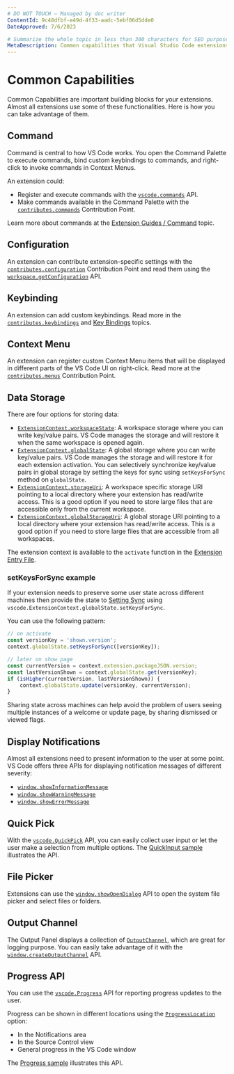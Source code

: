 ```yaml
---
# DO NOT TOUCH — Managed by doc writer
ContentId: 9c48dfbf-e49d-4f33-aadc-5ebf06d5dde0
DateApproved: 7/6/2023

# Summarize the whole topic in less than 300 characters for SEO purpose
MetaDescription: Common capabilities that Visual Studio Code extensions (plug-ins) can take advantage of
---
```


# Common Capabilities

Common Capabilities are important building blocks for your extensions. Almost all extensions use some of these functionalities. Here is how you can take advantage of them.

## Command

Command is central to how VS Code works. You open the Command Palette to execute commands, bind custom keybindings to commands, and right-click to invoke commands in Context Menus.

An extension could:

- Register and execute commands with the [`vscode.commands`](/api/references/vscode-api#commands) API.
- Make commands available in the Command Palette with the [`contributes.commands`](/api/references/contribution-points#contributes.commands) Contribution Point.

Learn more about commands at the [Extension Guides / Command](/api/extension-guides/command) topic.

## Configuration

An extension can contribute extension-specific settings with the [`contributes.configuration`](/api/references/contribution-points#contributes.configuration) Contribution Point and read them using the [`workspace.getConfiguration`](/api/references/vscode-api#workspace.getConfiguration) API.

## Keybinding

An extension can add custom keybindings. Read more in the [`contributes.keybindings`](/api/references/contribution-points#contributes.keybindings) and [Key Bindings](/docs/getstarted/keybindings) topics.

## Context Menu

An extension can register custom Context Menu items that will be displayed in different parts of the VS Code UI on right-click. Read more at the [`contributes.menus`](/api/references/contribution-points#contributes.menus) Contribution Point.

## Data Storage

There are four options for storing data:

- [`ExtensionContext.workspaceState`](/api/references/vscode-api#ExtensionContext.workspaceState): A workspace storage where you can write key/value pairs. VS Code manages the storage and will restore it when the same workspace is opened again.
- [`ExtensionContext.globalState`](/api/references/vscode-api#ExtensionContext.globalState): A global storage where you can write key/value pairs. VS Code manages the storage and will restore it for each extension activation. You can selectively synchronize key/value pairs in global storage by setting the keys for sync using `setKeysForSync` method on `globalState`.
- [`ExtensionContext.storageUri`](/api/references/vscode-api#ExtensionContext.storageUri): A workspace specific storage URI pointing to a local directory where your extension has read/write access. This is a good option if you need to store large files that are accessible only from the current workspace.
- [`ExtensionContext.globalStorageUri`](/api/references/vscode-api#ExtensionContext.globalStorageUri): A global storage URI pointing to a local directory where your extension has read/write access. This is a good option if you need to store large files that are accessible from all workspaces.

The extension context is available to the `activate` function in the [Extension Entry File](/api/get-started/extension-anatomy#extension-entry-file).

### setKeysForSync example

If your extension needs to preserve some user state across different machines then provide the state to [Setting Sync](/docs/editor/settings-sync) using `vscode.ExtensionContext.globalState.setKeysForSync`.

You can use the following pattern:

```TypeScript
// on activate
const versionKey = 'shown.version';
context.globalState.setKeysForSync([versionKey]);

// later on show page
const currentVersion = context.extension.packageJSON.version;
const lastVersionShown = context.globalState.get(versionKey);
if (isHigher(currentVersion, lastVersionShown)) {
    context.globalState.update(versionKey, currentVersion);
}
```

Sharing state across machines can help avoid the problem of users seeing multiple instances of a welcome or update page, by sharing dismissed or viewed flags.

## Display Notifications

Almost all extensions need to present information to the user at some point. VS Code offers three APIs for displaying notification messages of different severity:

- [`window.showInformationMessage`](/api/references/vscode-api#window.showInformationMessage)
- [`window.showWarningMessage`](/api/references/vscode-api#window.showWarningMessage)
- [`window.showErrorMessage`](/api/references/vscode-api#window.showErrorMessage)

## Quick Pick

With the [`vscode.QuickPick`](/api/references/vscode-api#QuickPick) API, you can easily collect user input or let the user make a selection from multiple options. The [QuickInput sample](https://github.com/microsoft/vscode-extension-samples/tree/main/quickinput-sample) illustrates the API.

## File Picker

Extensions can use the [`window.showOpenDialog`](/api/references/vscode-api#window.showOpenDialog) API to open the system file picker and select files or folders.

## Output Channel

The Output Panel displays a collection of [`OutputChannel`](/api/references/vscode-api#OutputChannel), which are great for logging purpose. You can easily take advantage of it with the [`window.createOutputChannel`](/api/references/vscode-api#window.createOutputChannel) API.

## Progress API

You can use the [`vscode.Progress`](/api/references/vscode-api#Progress) API for reporting progress updates to the user.

Progress can be shown in different locations using the [`ProgressLocation`](/api/references/vscode-api#ProgressLocation) option:

- In the Notifications area
- In the Source Control view
- General progress in the VS Code window

The [Progress sample](https://github.com/microsoft/vscode-extension-samples/tree/main/progress-sample) illustrates this API.
